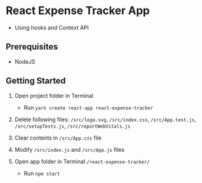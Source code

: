 # React Expense Tracker App

- Using hooks and Context API

## Prerequisites

- NodeJS

## Getting Started

1. Open project folder in Terminal 
    - Run `yarn create react-app react-expense-tracker`

2. Delete following files:
    `/src/logo.svg`,
    `/src/index.css`,
    `/src/App.test.js`,
    `/src/setupTests.js`,
    `/src/reportWebVitals.js`

3. Clear contents in `/src/App.css` file

4. Modify `/src/index.js` and `/src/App.js` files

5. Open app folder in Terminal `/react-expense-tracker/` 
    - Run `npm start`
